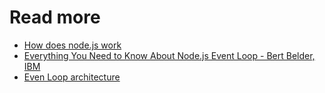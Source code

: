 # Read more

* [How does node.js work](https://medium.com/@chaudharypulkit93/how-does-nodejs-work-beginner-to-advanced-event-loop-v8-engine-libuv-threadpool-bbe9b41b5bdd)
* [Everything You Need to Know About Node.js Event Loop - Bert Belder, IBM](https://www.youtube.com/watch?v=PNa9OMajw9w)
* [Even Loop architecture](https://medium.com/preezma/node-js-event-loop-architecture-go-deeper-node-core-c96b4cec7aa4)

